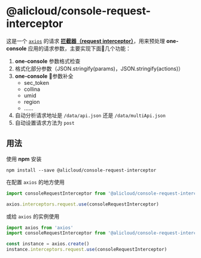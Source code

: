 # @alicloud/console-request-interceptor
这是一个 [`axios`](https://github.com/axios/axios) 的请求 **[拦截器（request interceptor）](https://github.com/axios/axios#interceptors)**，用来预处理  **one-console** 应用的请求参数，主要实现下面几个功能：
1. **one-console** 参数格式检查
2. 格式化部分参数（JSON.stringify(params)，JSON.stringify(actions)）
3. **one-console** 参数补全
    - sec_token
    - collina
    - umid
    - region
    - ......
4. 自动分析请求地址是 `/data/api.json` 还是 `/data/multiApi.json`
5. 自动设置请求方法为 `post`


## 用法
使用 **npm** 安装
```
npm install --save @alicloud/console-request-interceptor
```
在配置 `axios` 的地方使用
```js
import consoleRequestInterceptor from '@alicloud/console-request-interceptor'

axios.interceptors.request.use(consoleRequestInterceptor)
```
或给 `axios` 的实例使用
```js
import axios from 'axios'
import consoleRequestInterceptor from '@alicloud/console-request-interceptor'

const instance = axios.create()
instance.interceptors.request.use(consoleRequestInterceptor)

```